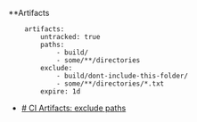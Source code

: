 **Artifacts
```
    artifacts:
        untracked: true
        paths:
            - build/
            - some/**/directories
        exclude:
            - build/dont-include-this-folder/
            - some/**/directories/*.txt
        expire: 1d 
```
- [# CI Artifacts: exclude paths](https://gitlab.com/gitlab-org/gitlab/-/issues/15122)

